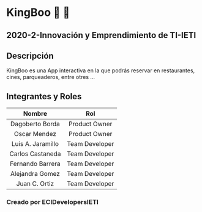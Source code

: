 # KingBoo :book: :crown: 

## 2020-2-Innovación y Emprendimiento de TI-IETI

## Descripción

KingBoo es una App interactiva en la que podrás reservar en restaurantes, cines, parqueaderos, entre otres ... 

## Integrantes y Roles

|     Nombre    |     Rol         |
|:--------------:|:-------------: |
|Dagoberto Borda|Product Owner    |
|Oscar Mendez|Product Owner    |
|Luis A. Jaramillo|Team Developer |
|Carlos Castaneda|Team Developer  |
|Fernando Barrera|Team Developer  |
|Alejandra Gomez|Team Developer  |
|Juan C. Ortiz|Team Developer  |


### Creado por ECIDevelopersIETI 
